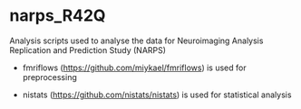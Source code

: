 # narps_R42Q

Analysis scripts used to analyse the data for Neuroimaging Analysis Replication and Prediction Study (NARPS)
 
- fmriflows (https://github.com/miykael/fmriflows) is used for preprocessing

- nistats (https://github.com/nistats/nistats) is used for statistical analysis
